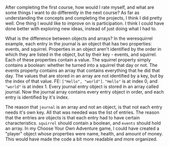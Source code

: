 After completing the first course, how would I rate myself, and what are some things I want to do differently in the next course? As far as understanding the concepts and
completing the projects, I think I did pretty well. One thing I would like to improve on is participation. I think I could have done better with exploring new ideas, instead
of just doing what I had to.

What is the difference between objects and arrays? In the weresquirrel example, each entry in the journal is an object that has two properties: events, and squirrel. Properties
in an object aren't identified by the order in which they are listed in the object, but by their key - events, and squirrel. Each of these properties contain a value. The
squirrel property simply contains a boolean: whether he turned into a squirrel that day or not. The events property contains an array that contains everything that he did that
day. The values that are stored in an array are not identified by a key, but by the index of that value. FE: `["Hello", "world"]`. `"Hello"` is at index 0, and `"world"` is at
index 1. Every journal entry object is stored in an array called journal. Now the journal array contains every entry object in order, and each entry is identified by it's index.

The reason that `journal` is an array and not an object, is that not each entry needs it's own key. All that was needed was the list of entries. The reason that the entries are
objects is that each entry had to have certain characteristics. `squirrel` should contain a boolean, and `events` should hold an array. In my Choose Your Own
Adventure game, I could have created a "player" object whose properties were name, health, and amount of money. This would have made the code a bit more readable and more
organized.
